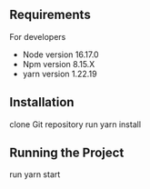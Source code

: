## Requirements

For developers
- Node version 16.17.0
- Npm version 8.15.X
- yarn version 1.22.19

## Installation

clone Git repository
run yarn install

## Running the Project

run yarn start